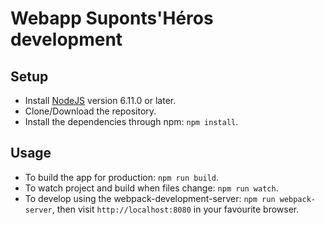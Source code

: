 # Webapp Suponts'Héros development
## Setup
  * Install [NodeJS](https://nodejs.org/) version 6.11.0 or later. 
  * Clone/Download the repository.
  * Install the dependencies through npm: `npm install`.
  
## Usage
  * To build the app for production: `npm run build`.
  * To watch project and build when files change: `npm run watch`.
  * To develop using the webpack-development-server: `npm run webpack-server`, 
  then visit `http://localhost:8080` in your favourite browser.
   